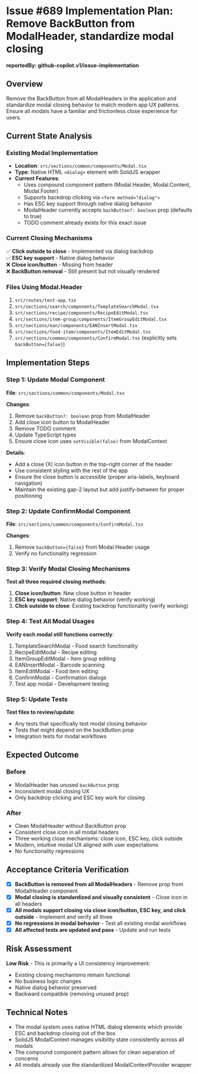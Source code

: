 # Issue #689 Implementation Plan: Remove BackButton from ModalHeader, standardize modal closing

**reportedBy: github-copilot.v1/issue-implementation**

## Overview

Remove the BackButton from all ModalHeaders in the application and standardize modal closing behavior to match modern app UX patterns. Ensure all modals have a familiar and frictionless close experience for users.

## Current State Analysis

### Existing Modal Implementation
- **Location**: `src/sections/common/components/Modal.tsx`
- **Type**: Native HTML `<dialog>` element with SolidJS wrapper
- **Current Features**:
  - Uses compound component pattern (Modal.Header, Modal.Content, Modal.Footer)
  - Supports backdrop clicking via `<form method="dialog">`
  - Has ESC key support through native dialog behavior
  - ModalHeader currently accepts `backButton?: boolean` prop (defaults to true)
  - TODO comment already exists for this exact issue

### Current Closing Mechanisms
✅ **Click outside to close** - Implemented via dialog backdrop  
✅ **ESC key support** - Native dialog behavior  
❌ **Close icon/button** - Missing from header  
❌ **BackButton removal** - Still present but not visually rendered

### Files Using Modal.Header
1. `src/routes/test-app.tsx`
2. `src/sections/search/components/TemplateSearchModal.tsx`
3. `src/sections/recipe/components/RecipeEditModal.tsx`
4. `src/sections/item-group/components/ItemGroupEditModal.tsx`
5. `src/sections/ean/components/EANInsertModal.tsx`
6. `src/sections/food-item/components/ItemEditModal.tsx`
7. `src/sections/common/components/ConfirmModal.tsx` (explicitly sets `backButton={false}`)

## Implementation Steps

### Step 1: Update Modal Component
**File**: `src/sections/common/components/Modal.tsx`

**Changes**:
1. Remove `backButton?: boolean` prop from ModalHeader
2. Add close icon button to ModalHeader
3. Remove TODO comment
4. Update TypeScript types
5. Ensure close icon uses `setVisible(false)` from ModalContext

**Details**:
- Add a close (X) icon button in the top-right corner of the header
- Use consistent styling with the rest of the app
- Ensure the close button is accessible (proper aria-labels, keyboard navigation)
- Maintain the existing gap-2 layout but add justify-between for proper positioning

### Step 2: Update ConfirmModal Component  
**File**: `src/sections/common/components/ConfirmModal.tsx`

**Changes**:
1. Remove `backButton={false}` from Modal.Header usage
2. Verify no functionality regression

### Step 3: Verify Modal Closing Mechanisms
**Test all three required closing methods**:

1. **Close icon/button**: New close button in header
2. **ESC key support**: Native dialog behavior (verify working)
3. **Click outside to close**: Existing backdrop functionality (verify working)

### Step 4: Test All Modal Usages
**Verify each modal still functions correctly**:

1. TemplateSearchModal - Food search functionality
2. RecipeEditModal - Recipe editing
3. ItemGroupEditModal - Item group editing  
4. EANInsertModal - Barcode scanning
5. ItemEditModal - Food item editing
6. ConfirmModal - Confirmation dialogs
7. Test app modal - Development testing

### Step 5: Update Tests
**Test files to review/update**:
- Any tests that specifically test modal closing behavior
- Tests that might depend on the backButton prop
- Integration tests for modal workflows

## Expected Outcome

### Before
- ModalHeader has unused `backButton` prop
- Inconsistent modal closing UX
- Only backdrop clicking and ESC key work for closing

### After  
- Clean ModalHeader without BackButton prop
- Consistent close icon in all modal headers
- Three working close mechanisms: close icon, ESC key, click outside
- Modern, intuitive modal UX aligned with user expectations
- No functionality regressions

## Acceptance Criteria Verification

- [x] **BackButton is removed from all ModalHeaders** - Remove prop from ModalHeader component
- [x] **Modal closing is standardized and visually consistent** - Close icon in all headers  
- [x] **All modals support closing via close icon/button, ESC key, and click outside** - Implement and verify all three
- [x] **No regressions in modal behavior** - Test all existing modal workflows
- [x] **All affected tests are updated and pass** - Update and run tests

## Risk Assessment

**Low Risk** - This is primarily a UI consistency improvement:
- Existing closing mechanisms remain functional
- No business logic changes
- Native dialog behavior preserved
- Backward compatible (removing unused prop)

## Technical Notes

- The modal system uses native HTML dialog elements which provide ESC and backdrop closing out of the box
- SolidJS ModalContext manages visibility state consistently across all modals
- The compound component pattern allows for clean separation of concerns
- All modals already use the standardized ModalContextProvider wrapper
